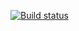 [![Build status](https://ci.appveyor.com/api/projects/status/sq3n8fw50rre1wsq?svg=true)](https://ci.appveyor.com/project/DMITRI4IVANOV/pageobj1)